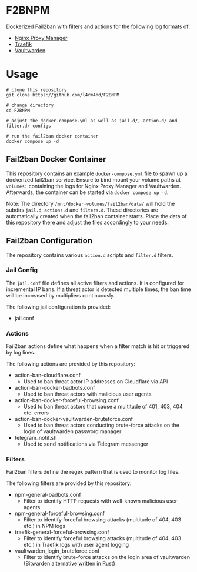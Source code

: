 # F2BNPM
Dockerized Fail2ban with filters and actions for the following log formats of:

- [Nginx Proxy Manager](https://github.com/NginxProxyManager/nginx-proxy-manager)
- [Traefik](https://github.com/traefik/traefik)
- [Vaultwarden](https://github.com/dani-garcia/vaultwarden)

# Usage

````
# clone this repository
git clone https://github.com/l4rm4nd/F2BNPM

# change directory
cd F2BNPM

# adjust the docker-compose.yml as well as jail.d/, action.d/ and filter.d/ configs

# run the fail2ban docker container
docker compose up -d
````

## Fail2ban Docker Container

This repository contains an example `docker-compose.yml` file to spawn up a dockerized fail2ban service. Ensure to bind mount your volume paths at `volumes:` containing the logs for Nginx Proxy Manager and Vaultwarden. Afterwards, the container can be started via `docker compose up -d`.

Note: The directory `/mnt/docker-volumes/fail2ban/data/` will hold the subdirs `jail.d`, `actions.d` and `filters.d`. These directories are automatically created when the fail2ban container starts. Place the data of this repository there and adjust the files accordingly to your needs.

## Fail2ban Configuration

The repository contains various `action.d` scripts and `filter.d` filters.

### Jail Config

The `jail.conf` file defines all active filters and actions. It is configured for incremental IP bans. If a threat actor is detected multiple times, the ban time will be increased by multipliers continuously.

The following jail configuration is provided:

- jail.conf


### Actions

Fail2ban actions define what happens when a filter match is hit or triggered by log lines.

The following actions are provided by this repository:

- action-ban-cloudflare.conf
  - Used to ban threat actor IP addresses on Cloudflare via API
- action-ban-docker-badbots.conf
  - Used to ban threat actors with malicious user agents
- action-ban-docker-forceful-browsing.conf
  - Used to ban threat actors that cause a multitude of 401, 403, 404 etc. errors
- action-ban-docker-vaultwarden-bruteforce.conf
  - Used to ban threat actors conducting brute-force attacks on the login of vaultwarden password manager
- telegram_notif.sh
  - Used to send notifications via Telegram messenger

### Filters

Fail2ban filters define the regex pattern that is used to monitor log files.

The following filters are provided by this repository:

- npm-general-badbots.conf
  - Filter to identify HTTP requests with well-known malicious user agents
- npm-general-forceful-browsing.conf
  - Filter to identify forceful browsing attacks (multitude of 404, 403 etc.) in NPM logs
- traefik-general-forceful-browsing.conf
  - Filter to identify forceful browsing attacks (multitude of 404, 403 etc.) in Traefik logs with user agent logging
- vaultwarden_login_bruteforce.conf
  - Filter to identify brute-force attacks on the login area of vaultwarden (Bitwarden alternative written in Rust)
